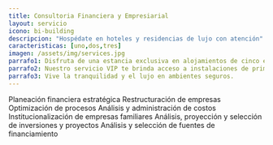 ```yaml
---
title: Consultoria Financiera y Empresiarial
layout: servicio
icono: bi-building
descripcion: "Hospédate en hoteles y residencias de lujo con atención"
caracteristicas: [uno,dos,tres]
imagen: /assets/img/services.jpg
parrafo1: Disfruta de una estancia exclusiva en alojamientos de cinco estrellas
parrafo2: Nuestro servicio VIP te brinda acceso a instalaciones de primer nivel.
parrafo3: Vive la tranquilidad y el lujo en ambientes seguros.
---
```


Planeación financiera estratégica
Restructuración de empresas
Optimización de procesos
Análisis y administración de costos
Institucionalización de empresas familiares
Análisis, proyección y selección de inversiones y proyectos
Análisis y selección de fuentes de financiamiento